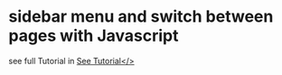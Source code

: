 # sidebar menu and switch between pages with Javascript

see full Tutorial in <a href="https://jahangirics.ir/product/%DB%8C%D9%88%D8%AA%DB%8C%D9%88%D8%A8-%D9%BE%D9%84%D8%A7%D8%B3-%D8%AC%D8%A7%D9%88%D8%A7-%D8%A7%D8%B3%DA%A9%D8%B1%DB%8C%D9%BE%D8%AA/">See Tutorial</>

